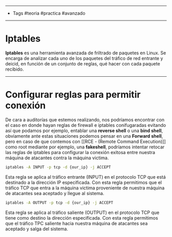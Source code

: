 -----
- Tags #teoria #practica #avanzado 
- ------

# Iptables 

**Iptables** es una herramienta avanzada de friltrado de paquetes en Linux. Se encarga de analizar cada uno de los paquetes del tráfico de red entrante y deicid, en función de un conjunto de reglas, qué hacer con cada paquete recibido.

-----
# Configurar reglas para permitir conexión 

De cara a auditorías que estemos realizando, nos podríamos encontrar con el caso en donde hayan reglas de firewall e iptables conifugaradas evitando así que podamos por ejemplo, entablar una **reverse shell** o una **bind shell**, obviamente ante estas situaciones podemos pensar en una **Forward shell**, pero en caso de que contemos con [[RCE - (Remote Command Execution)]] como root mediante por ejemplo, una **fakeshell**, podríamos intentar retocar las reglas de iptables para configurar la conexión exitosa entre nuestra máquina de atacantes contra la máquina victima. 

```bash
iptables -A INPUT -p tcp -d {our_ip} -j ACCEPT
```

Esta regla se aplica al tráfico entrante (INPUT) en el protocolo TCP que está destinado a la dirección IP especificada. Con esta regla permitimos que el tráfico TCP que entra a la máquina victima proveniente de nuestra máquina de atacantes sea aceptado y llegue al sistema. 

```bash
iptables -A OUTPUT -p tcp -d {our_ip} -j ACCEPT
```

Esta regla se aplica al tráfico saliente (OUTPUT) en el protocolo TCP que tiene como destino la dirección especificada. Con esta regla permitimos que el tráfico TPC saliente hacia nuestra máquina de atacantes sea aceptado y salga del sistema. 

